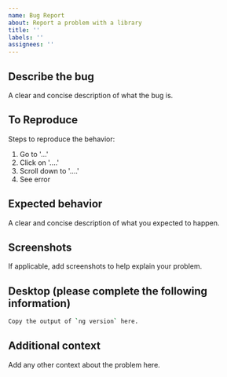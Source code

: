 ```yaml
---
name: Bug Report
about: Report a problem with a library
title: ''
labels: ''
assignees: ''
---
```


## Describe the bug

A clear and concise description of what the bug is.

## To Reproduce

Steps to reproduce the behavior:

1. Go to '...'
2. Click on '....'
3. Scroll down to '....'
4. See error

## Expected behavior

A clear and concise description of what you expected to happen.

## Screenshots

If applicable, add screenshots to help explain your problem.

## Desktop (please complete the following information)

```bash
Copy the output of `ng version` here.
```

## Additional context

Add any other context about the problem here.
